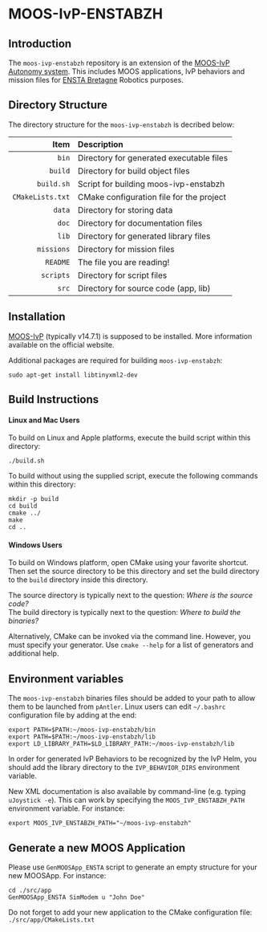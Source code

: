 MOOS-IvP-ENSTABZH
=================

Introduction
------------

The `moos-ivp-enstabzh` repository is an extension of the [MOOS-IvP
Autonomy system](http://oceanai.mit.edu/moos-ivp). This includes MOOS applications, 
IvP behaviors and mission files for [ENSTA Bretagne](http://www.ensta-bretagne.fr) 
Robotics purposes.

Directory Structure
-------------------

The directory structure for the `moos-ivp-enstabzh` is decribed below:

| Item             | Description                              |
|-----------------:|:-----------------------------------------|
| `bin`            | Directory for generated executable files |
| `build`          | Directory for build object files         |
| `build.sh`       | Script for building moos-ivp-enstabzh    |
| `CMakeLists.txt` | CMake configuration file for the project |
| `data`           | Directory for storing data               |
| `doc`            | Directory for documentation files        |
| `lib`            | Directory for generated library files    |
| `missions`       | Directory for mission files              |
| `README`         | The file you are reading!                |
| `scripts`        | Directory for script files               |
| `src`            | Directory for source code (app, lib)     |

Installation
------------------

[MOOS-IvP](http://oceanai.mit.edu/moos-ivp) (typically v14.7.1) is supposed to be installed. 
More information available on the official website.

Additional packages are required for building `moos-ivp-enstabzh`:
```shell
sudo apt-get install libtinyxml2-dev
```


Build Instructions
------------------

#### Linux and Mac Users

To build on Linux and Apple platforms, execute the build script within this directory:
```shell
./build.sh
```
To build without using the supplied script, execute the following commands within this directory:
```shell
mkdir -p build
cd build
cmake ../
make
cd ..
```

#### Windows Users

To build on Windows platform, open CMake using your favorite shortcut. Then set the source 
directory to be this directory and set the build directory to the `build` directory 
inside this directory.

The source directory is typically next to the question:
   *Where is the source code?*
<br />
The build directory is typically next to the question:
   *Where to build the binaries?*

Alternatively, CMake can be invoked via the command line. However, you must 
specify your generator. Use `cmake --help` for a list of generators and
additional help.

Environment variables
---------------------
The `moos-ivp-enstabzh` binaries files should be added to your path to allow them
to be launched from `pAntler`. 
Linux users can edit `~/.bashrc` configuration file by adding at the end:
```shell
export PATH=$PATH:~/moos-ivp-enstabzh/bin
export PATH=$PATH:~/moos-ivp-enstabzh/lib
export LD_LIBRARY_PATH=$LD_LIBRARY_PATH:~/moos-ivp-enstabzh/lib
```

In order for generated IvP Behaviors to be recognized by the IvP Helm, you
should add the library directory to the `IVP_BEHAVIOR_DIRS` environment 
variable.

New XML documentation is also available by command-line (e.g. typing `uJoystick -e`). 
This can work by specifying the `MOOS_IVP_ENSTABZH_PATH` environment variable. For instance:
```shell
export MOOS_IVP_ENSTABZH_PATH="~/moos-ivp-enstabzh"
```

Generate a new MOOS Application
-------------------------------

Please use `GenMOOSApp_ENSTA` script to generate an empty structure for your new MOOSApp. For instance:

```shell
cd ./src/app
GenMOOSApp_ENSTA SimModem u "John Doe"
```

Do not forget to add your new application to the CMake configuration file: `./src/app/CMakeLists.txt`
